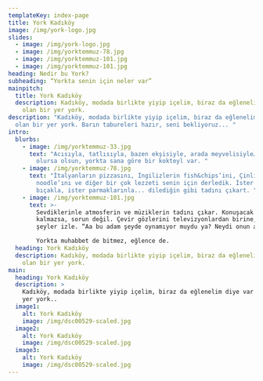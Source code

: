 ```yaml
---
templateKey: index-page
title: York Kadıköy
image: /img/york-logo.jpg
slides:
  - image: /img/york-logo.jpg 
  - image: /img/yorktemmuz-78.jpg
  - image: /img/yorktemmuz-101.jpg
  - image: /img/yorktemmuz-101.jpg  
heading: Nedir bu York?
subheading: “Yorkta senin için neler var”
mainpitch:
  title: York Kadıköy
  description: Kadıköy, modada birlikte yiyip içelim, biraz da eğlenelim diye var
    olan bir yer york.
description: "Kadıköy, modada birlikte yiyip içelim, biraz da eğlenelim diye var
  olan bir yer york. Barın tabureleri hazır, seni bekliyoruz... "
intro:
  blurbs:
    - image: /img/yorktemmuz-33.jpg
      text: "Acısıyla, tatlısıyla, bazen ekşisiyle, arada meyvelisiyle… damak tadın ne
        olursa olsun, yorkta sana göre bir kokteyl var. "
    - image: /img/yorktemmuz-78.jpg
      text: "İtalyanların pizzasını, İngilizlerin fish&chips’ini, Çinlilerin
        noodle’ını ve diğer bir çok lezzeti senin için derledik. İster çatal
        bıçakla, ister parmaklarınla... dilediğin gibi tadını çıkart. "
    - image: /img/yorktemmuz-101.jpg
      text: >-
        Sevdiklerinle atmosferin ve müziklerin tadını çıkar. Konuşacak bir şey
        kalmazsa, sorun değil. Çevir gözlerini televizyonlardan birine, bir
        şeyler izle. “Aa bu adam şeyde oynamıyor muydu ya? Neydi onun adı?”

        Yorkta muhabbet de bitmez, eğlence de.
  heading: York Kadıköy
  description: Kadıköy, modada birlikte yiyip içelim, biraz da eğlenelim diye var
    olan bir yer york.
main:
  heading: York Kadıköy
  description: >
    Kadıköy, modada birlikte yiyip içelim, biraz da eğlenelim diye var olan bir
    yer york..
  image1:
    alt: York Kadıköy
    image: /img/dsc00529-scaled.jpg
  image2:
    alt: York Kadıköy
    image: /img/dsc00529-scaled.jpg
  image3:
    alt: York Kadıköy
    image: /img/dsc00529-scaled.jpg
---
```

